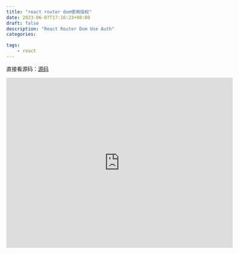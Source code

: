 ```yaml
---
title: "react router dom使用授权"
date: 2023-06-07T17:16:23+08:00
draft: false
description: "React Router Dom Use Auth"
categories:

tags:
    - react
---
```

直接看源码：[源码](https://stackblitz.com/edit/stackblitz-starters-gqv8g2?embed=1&file=src%2Fauth.tsx)
<iframe src='https://stackblitz.com/edit/stackblitz-starters-gqv8g2?embed=1&file=src%2Fauth.tsx' style="width:600px;height:450px;border:0;"></iframe>


